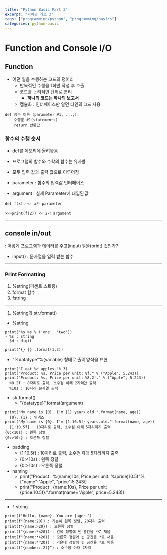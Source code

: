 ```yaml
---
title: "Python Basic Part 3"
excerpt: "파이썬 기초 3"
tags: ["programming/python", "programming/basics"]
categories: python-basic
---
```


# Function and Console I/O

## Function

- 어떤 일을 수행하는 코드의 덩어리
  - 반복적인 수행을 1회만 작성 후 호출
  - 코드를 논리적인 단위로 분리
    - **하나의 코드는 하나의 보고서**
  - 캡슐화 : 인터페이스만 알면 타인의 코드 사용

```
def 함수 이름 (parameter #1, ...,):
    수행문 #1(statements)
    return 반환값
```

### 함수의 수행 순서

- def를 메모리에 올려놓음

- 프로그램의 함수와 수학의 함수는 유사함
- 모두 입력 값과 출력 값으로 이루어짐
- parameter : 함수의 입력값 인터페이스
- argument : 실제 Parameter에 대입된 값

```
def f(x): <- x가 parameter

>>>print(f(2)) <- 2가 argument
```

---

## console in/out

: 어떻게 프로그램과 데이터를 주고(input) 받을(print) 것인가?

- input() : 문자열을 입력 받는 함수

---

### Print Formatting

1. %string(퍼센트 스트링)
2. format 함수
3. fstring

---

1. %string과 str.format()

- %string

```
print('%s %s % ('one', 'two'))
- %s : string
- $d : digit

print('{} {}'.format(1,2))

```

- "%datatype"%(variable) 형태로 출력 양식을 표현

```
print("I eat %d apples."% 3)
print("Product: %s, Price per unit: %f." % ("Apple", 5.243))
print("Product: %s, Price per unit: %8.2f." % ("Apple", 5.243))
  %8.2f : 8자리로 출력, 소수점 아래 2자리만 출력
  %10s : 10자리 문자열 출력
```

- str.format()
  - "{datatype}".format(argument)

```
print("My name is {0}. I'm {1} years.old.".format(name, age))
  {0}, {1} : 인덱스
print("My name is {0}. I'm {1:10.5f} years.old.".format(name, age))
  {1:10.5f} : 10자리로 출력, 소수점 아래 5자리까지 출력
{0:<10s} : 왼쪽 정렬
{0:>10s} : 오른쪽 정렬
```

- padding
  - {1:10.5f} : 10자리로 출력, 소수점 아래 5자리까지 출력
  - {0:<10s} : 왼쪽 정렬
  - {0:>10s} : 오른쪽 정렬
- naming
  - print("Product : %(name)10s, Price per unit: %(price)10.5f"% {"name":"Apple", "price":5.243})
  - print("Product : {name:10s}, Price per unit: {price:10.5f}.".format(name="Apple", price=5.243))

---

- f-string

```
print(f"Hello, {name}. You are {age}.")
print(f"{name:20}) : 기본이 왼쪽 정렬, 20자리 출력
print(f"{name:>20}) : 오른쪽 정렬
print(f"{name:*<20}) : 왼쪽 정렬에 빈 공간을 *로 채움
print(f"{name:*>20}) : 오른쪽 정렬에 빈 공간을 *로 채움
print(f"{name:*^20}) : 가운데 정렬에 빈 공간을 *로 채움
print(f"{number:.2f}") : 소수점 아래 2자리
